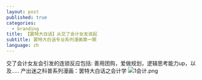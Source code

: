 ```yaml
---
layout: post
published: true
categories:
  - branding
title: 【罢特大白话】从交了会计女友说起
subtitle: 罢特大白话专业系列漫画第一期
language: zh
---
```

交了会计女友会引发的连锁反应包括:
善用团购，爱做规划，逻辑思考能力up，以及.....
产出迷之科普系列漫画：罢特大白话之会计学
![1会计.png]({{site.baseurl}}/image/1会计.png)
